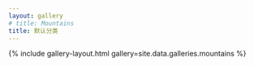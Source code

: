 ```yaml
---
layout: gallery
# title: Mountains
title: 默认分类
---
```


{% include gallery-layout.html gallery=site.data.galleries.mountains %}
